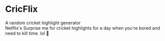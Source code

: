 # CricFlix
A random cricket highlight generator <br> 
Netflix's Surprise me for cricket highlights for a day when you're bored and need to kill time. lol 🏏
